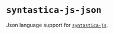 # `syntastica-js-json`

Json language support for
[`syntastica-js`](https://www.npmjs.com/package/@syntastica/core).

